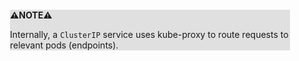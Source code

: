 <div style="margin:2em; background-color: #e0e0e0;">

<strong>⚠️NOTE️️️⚠️</strong>

Internally, a `ClusterIP` service uses kube-proxy to route requests to relevant pods (endpoints).
</div>

